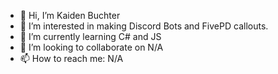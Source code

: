 - 👋 Hi, I’m Kaiden Buchter
- 👀 I’m interested in making Discord Bots and FivePD callouts.
- 🌱 I’m currently learning C# and JS
- 💞️ I’m looking to collaborate on N/A
- 📫 How to reach me: N/A
